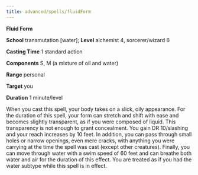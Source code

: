 ```yaml
---
title: advanced/spells/fluidForm
---
```

 **Fluid Form**

**School** transmutation [water]; **Level** alchemist 4, sorcerer/wizard 6

**Casting Time** 1 standard action

**Components** S, M (a mixture of oil and water)

**Range** personal

**Target** you

**Duration** 1 minute/level

When you cast this spell, your body takes on a slick, oily appearance. For the duration of this spell, your form can stretch and shift with ease and becomes slightly transparent, as if you were composed of liquid. This transparency is not enough to grant concealment. You gain DR 10/slashing and your reach increases by 10 feet. In addition, you can pass through small holes or narrow openings, even mere cracks, with anything you were carrying at the time the spell was cast (except other creatures). Finally, you can move through water with a swim speed of 60 feet and can breathe both water and air for the duration of this effect. You are treated as if you had the water subtype while this spell is in effect.

